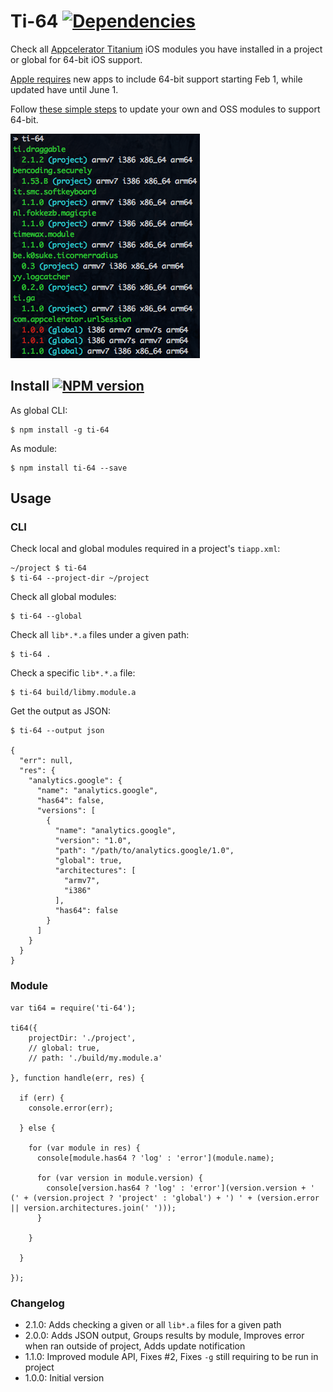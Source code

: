# Ti-64 [![Dependencies](https://david-dm.org/fokkezb/ti-64/status.svg?style=flat-square)](https://david-dm.org/fokkezb/ti-html2as#info=dependencies)

Check all [Appcelerator Titanium](http://appcelerator.com/titanium) iOS modules you have installed in a project or global for 64-bit iOS support.

[Apple requires](https://developer.apple.com/news/?id=12172014b) new apps to include 64-bit support starting Feb 1, while updated have until June 1.

Follow [these simple steps](http://docs.appcelerator.com/titanium/release-notes/?version=3.5.0.RC#modules) to update your own and OSS modules to support 64-bit.

![screenshot](screenshot.png)

## Install [![NPM version](https://badge.fury.io/js/ti-64.svg)](http://badge.fury.io/js/ti-64)

As global CLI:

    $ npm install -g ti-64

As module:

    $ npm install ti-64 --save

## Usage

### CLI

Check local and global modules required in a project's `tiapp.xml`:

    ~/project $ ti-64
    $ ti-64 --project-dir ~/project

Check all global modules:

    $ ti-64 --global
    
Check all `lib*.*.a` files under a given path:

    $ ti-64 .

Check a specific `lib*.*.a` file:

    $ ti-64 build/libmy.module.a

Get the output as JSON:

    $ ti-64 --output json

    {
      "err": null,
      "res": {
        "analytics.google": {
          "name": "analytics.google",
          "has64": false,
          "versions": [
            {
              "name": "analytics.google",
              "version": "1.0",
              "path": "/path/to/analytics.google/1.0",
              "global": true,
              "architectures": [
                "armv7",
                "i386"
              ],
              "has64": false
            }
          ]
        }
      }
    }

### Module

```
var ti64 = require('ti-64');

ti64({
	projectDir: './project',
	// global: true,
	// path: './build/my.module.a'

}, function handle(err, res) {

  if (err) {
    console.error(err);

  } else {

    for (var module in res) {
      console[module.has64 ? 'log' : 'error'](module.name);

      for (var version in module.version) {
        console[version.has64 ? 'log' : 'error'](version.version + ' (' + (version.project ? 'project' : 'global') + ') ' + (version.error || version.architectures.join(' ')));
      }

    }

  }

});
```

### Changelog

* 2.1.0: Adds checking a given or all `lib*.a` files for a given path
* 2.0.0: Adds JSON output, Groups results by module, Improves error when ran outside of project, Adds update notification
* 1.1.0: Improved module API, Fixes #2, Fixes `-g` still requiring to be run in project
* 1.0.0: Initial version
